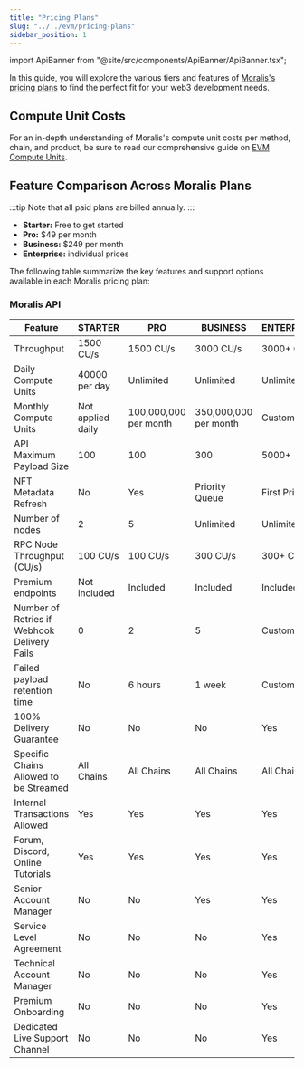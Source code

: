```yaml
---
title: "Pricing Plans"
slug: "../../evm/pricing-plans"
sidebar_position: 1
---
```


import ApiBanner from "@site/src/components/ApiBanner/ApiBanner.tsx";



In this guide, you will explore the various tiers and features of [Moralis's pricing plans](https://moralis.io/pricing/) to find the perfect fit for your web3 development needs.

## Compute Unit Costs

For an in-depth understanding of Moralis's compute unit costs per method, chain, and product, be sure to read our comprehensive guide on [EVM Compute Units](/web3-data-api/evm/reference/compute-units-cu).

## Feature Comparison Across Moralis Plans

:::tip
Note that all paid plans are billed annually.
:::

-   **Starter:** Free to get started
-   **Pro:** $49 per month
-   **Business:** $249 per month
-   **Enterprise:** individual prices

The following table summarize the key features and support options available in each Moralis pricing plan:

### Moralis API

| Feature                                     | STARTER           | PRO                   | BUSINESS              | ENTERPRISE     |
| ------------------------------------------- | ----------------- | --------------------- | --------------------- | -------------- |
| Throughput                                  | 1500 CU/s         | 1500 CU/s             | 3000 CU/s             | 3000+ CU/s     |
| Daily Compute Units                         | 40000 per day     | Unlimited             | Unlimited             | Unlimited      |
| Monthly Compute Units                       | Not applied daily | 100,000,000 per month | 350,000,000 per month | Custom         |
| API Maximum Payload Size                    | 100               | 100                   | 300                   | 5000+          |
| NFT Metadata Refresh                        | No                | Yes                   | Priority Queue        | First Priority |
| Number of nodes                             | 2                 | 5                     | Unlimited             | Unlimited      |
| RPC Node Throughput (CU/s)                  | 100 CU/s          | 100 CU/s              | 300 CU/s              | 300+ CU/s      |
| Premium endpoints                           | Not included      | Included              | Included              | Included       |
| Number of Retries if Webhook Delivery Fails | 0                 | 2                     | 5                     | Custom         |
| Failed payload retention time               | No                | 6 hours               | 1 week                | Custom         |
| 100% Delivery Guarantee                     | No                | No                    | No                    | Yes            |
| Specific Chains Allowed to be Streamed      | All Chains        | All Chains            | All Chains            | All Chains     |
| Internal Transactions Allowed               | Yes               | Yes                   | Yes                   | Yes            |
| Forum, Discord, Online Tutorials            | Yes               | Yes                   | Yes                   | Yes            |
| Senior Account Manager                      | No                | No                    | Yes                   | Yes            |
| Service Level Agreement                     | No                | No                    | No                    | Yes            |
| Technical Account Manager                   | No                | No                    | No                    | Yes            |
| Premium Onboarding                          | No                | No                    | No                    | Yes            |
| Dedicated Live Support Channel              | No                | No                    | No                    | Yes            |
